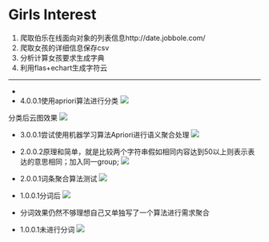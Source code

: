 # Girls Interest #

1. 爬取伯乐在线面向对象的列表信息http://date.jobbole.com/
2. 爬取女孩的详细信息保存csv
3. 分析计算女孩要求生成字典
4. 利用flas+echart生成字符云

----------
- 
- 4.0.0.1使用apriori算法进行分类
![](http://i.imgur.com/RxwiHpp.jpg)

分类后云图效果
![](http://i.imgur.com/R9yqAU2.jpg)

- 3.0.0.1尝试使用机器学习算法Apriori进行语义聚合处理
![](http://i.imgur.com/nsf3pFn.jpg)


- 2.0.0.2原理和简单，就是比较两个字符串假如相同内容达到50以上则表示表达的意思相同；加入同一group;
![](http://i.imgur.com/xsCZtPh.jpg)

- 2.0.0.1词条聚合算法测试
![](http://i.imgur.com/wZBxOoi.jpg)

- 1.0.0.1分词后
![](http://i.imgur.com/ju0JQlc.jpg)
- 分词效果仍然不够理想自己又单独写了一个算法进行需求聚合

- 1.0.0.1未进行分词
![](http://i.imgur.com/4fEx1uX.jpg)

    
